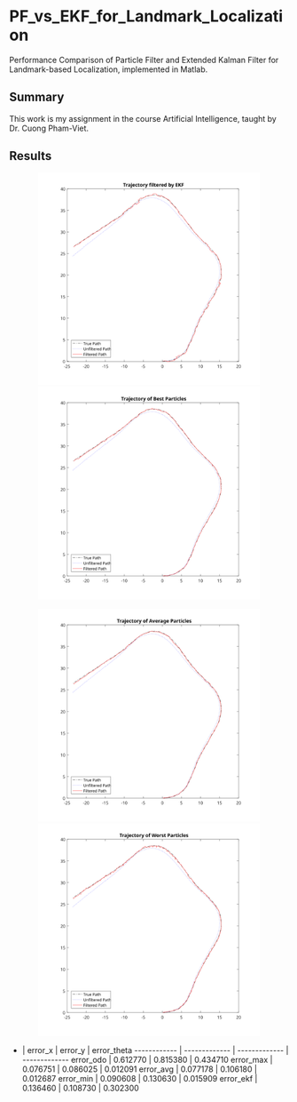 # PF_vs_EKF_for_Landmark_Localization
Performance Comparison of Particle Filter and Extended Kalman Filter for Landmark-based Localization, implemented in Matlab.

## Summary
This work is my assignment in the course Artificial Intelligence, taught by Dr. Cuong Pham-Viet.

## Results
<p align="center">
  <img src="ekf.svg" width="400" alt="accessibility text">
  <img src="pf_best.svg" width="400" alt="accessibility text">
</p>
<p align="center">
  <img src="pf_avg.svg" width="400" alt="accessibility text">
  <img src="pf_worst.svg" width="400" alt="accessibility text">
</p>

- | error_x | error_y | error_theta
------------ | ------------- | ------------- | -------------
error_odo | 0.612770 | 0.815380 | 0.434710
error_max | 0.076751 | 0.086025 | 0.012091
error_avg | 0.077178 | 0.106180 | 0.012687
error_min | 0.090608 | 0.130630 | 0.015909
error_ekf | 0.136460 | 0.108730 | 0.302300
